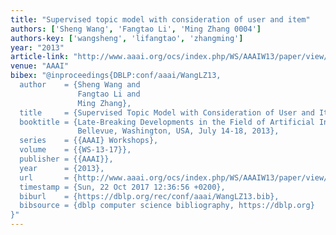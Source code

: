 ```yaml
---
title: "Supervised topic model with consideration of user and item"
authors: ['Sheng Wang', 'Fangtao Li', 'Ming Zhang 0004']
authors-key: ['wangsheng', 'lifangtao', 'zhangming']
year: "2013"
article-link: "http://www.aaai.org/ocs/index.php/WS/AAAIW13/paper/view/7156"
venue: "AAAI"
bibex: "@inproceedings{DBLP:conf/aaai/WangLZ13,
  author    = {Sheng Wang and
               Fangtao Li and
               Ming Zhang},
  title     = {Supervised Topic Model with Consideration of User and Item},
  booktitle = {Late-Breaking Developments in the Field of Artificial Intelligence,
               Bellevue, Washington, USA, July 14-18, 2013},
  series    = {{AAAI} Workshops},
  volume    = {{WS-13-17}},
  publisher = {{AAAI}},
  year      = {2013},
  url       = {http://www.aaai.org/ocs/index.php/WS/AAAIW13/paper/view/7156},
  timestamp = {Sun, 22 Oct 2017 12:36:56 +0200},
  biburl    = {https://dblp.org/rec/conf/aaai/WangLZ13.bib},
  bibsource = {dblp computer science bibliography, https://dblp.org}
}"
---
```


